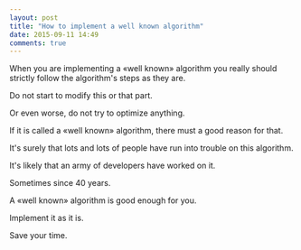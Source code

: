 ```yaml
---
layout: post
title: "How to implement a well known algorithm"
date: 2015-09-11 14:49
comments: true
---
```


When you are implementing a «well known» algorithm you really should strictly
follow the algorithm's steps as they are.

Do not start to modify this or that part.

Or even worse, do not try to optimize anything.

If it is called a «well known» algorithm, there must a good reason for that.

It's surely that lots and lots of people have run into trouble on this algorithm.

It's likely that an army of developers have worked on it.

Sometimes since 40 years.

A «well known» algorithm is good enough for you.

Implement it as it is.

Save your time.

